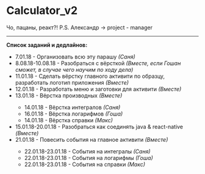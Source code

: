 # Calculator_v2
Чо, пацаны, реакт?! P.S. Александр -> project - manager
<hr>
<b>Список заданий и дедлайнов:</b>
<ul>
  <li>7.01.18 - Организовать всю эту парашу <i>(Саня)</i></li>
  <li>8.08.18-10.08.18 - Разобраться с вёрсткой <i>(Вместе, если Гошан сможет, в случае чего научим по ходу дела)</i></li>
  <li>11.01.18 - Сделать вёрстку главного активити по образцу, разработать логотип приложения <i>(Вместе)</i></li>
  <li>12.01.18 - Разработать меню и заготовки для активити <i>(Вместе)</i></li>
  <li>13.01.18 - Вёрстка производных <i>(Вместе)</i></li>
  <ul>
    <li>14.01.18 - Вёрстка интегралов <i>(Саня)</i></li>
    <li>16.01.18 - Вёрстка логарифмов <i>(Гоша)</i></li>
    <li>14.01.18 - Вёрстка справки <i>(Макс)</i></li>
  </ul>
  <li>15.01.18-20.01.18 - Разобраться как соединять java & react-native <i>(Вместе)</i></li>
  <li>21.01.18 - Повесить события на главное активити <i>(Вместе)</i></li>
   <ul>
    <li>22.01.18-23.01.18 - События на интегралы <i>(Саня)</i></li>
    <li>22.01.18-23.01.18 - События на логарифмы <i>(Гоша)</i></li>
    <li>22.01.18-23.01.18 - События на справки <i>(Макс)</i></li>
  </ul>
</ul> 
